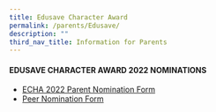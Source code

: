 ```yaml
---
title: Edusave Character Award
permalink: /parents/Edusave/
description: ""
third_nav_title: Information for Parents
---
```

#### EDUSAVE CHARACTER AWARD 2022 NOMINATIONS


* [ECHA 2022 Parent Nomination Form](https://form.gov.sg/62eb74e7fedc3600131290c8)
* [Peer Nomination Form](https://form.gov.sg/62ebbd0c66772d00162f6a39)